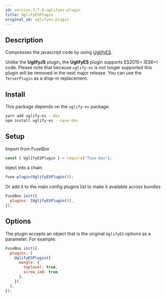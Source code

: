 ```yaml
---
id: version-3.7.0-uglifyes-plugin
title: UglifyESPlugin
original_id: uglifyes-plugin
---
```


## Description

Compresses the javascript code by using
[UglifyES](https://github.com/mishoo/UglifyJS2/tree/harmony).

Unlike the **UglifyJS** plugin, the **UglifyES** plugin supports ES2015+ (ES6+)
code. Please note that because `uglify-es` is not longer supported this plugin
will be removed in the next major release. You can use the `TerserPlugin` as a
drop-in replacement.

## Install

This package depends on the `uglify-es` package.

```bash
yarn add uglify-es --dev
npm install uglify-es --save-dev
```

## Setup

Import from FuseBox

```js
const { UglifyESPlugin } = require("fuse-box");
```

Inject into a chain

```js
fuse.plugin(UglifyESPlugin());
```

Or add it to the main config plugins list to make it available across bundles

```js
FuseBox.init({
  plugins: [UglifyESPlugin()],
});
```

## Options

The plugin accepts an object that is the original `UglifyES` options as a
parameter. For example:

```js
FuseBox.init({
  plugins: [
    UglifyESPlugin({
      mangle: {
        toplevel: true,
        screw_ie8: true,
      },
    }),
  ],
});
```
